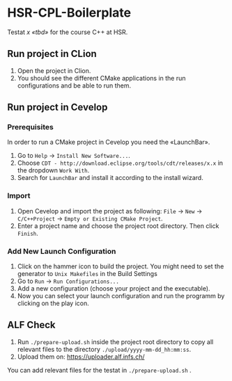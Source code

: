 # HSR-CPL-Boilerplate

Testat *x «tbd»* for the course C++ at HSR.

## Run project in CLion

1. Open the project in Clion.
2. You should see the different CMake applications in the run configurations and be able to run them.

## Run project in Cevelop

### Prerequisites

In order to run a CMake project in Cevelop you need the «LaunchBar».

1. Go to `Help` → `Install New Software...`.
2. Choose `CDT - http://download.eclipse.org/tools/cdt/releases/x.x` in the dropdown `Work With`.
3. Search for `LaunchBar` and install it according to the install wizard.

###  Import 

1. Open Cevelop and import the project as following: `File` → `New` → `C/C++Project` → `Empty or Existing CMake Project`.
2. Enter a project name and choose the project root directory. Then click `Finish`.

### Add New Launch Configuration 

1. Click on the hammer icon to build the project. You might need to set the generator to `Unix Makefiles` in the Build Settings
2. Go to `Run` → `Run Configurations...`
3. Add a new configuration (choose your project and the executable).
4. Now you can select your launch configuration and run the programm by clicking on the play icon.

## ALF Check

1. Run `./prepare-upload.sh` inside the project root directory to copy all relevant files to the directory `./upload/yyyy-mm-dd_hh:mm:ss`.
2. Upload them on: https://uploader.alf.infs.ch/

You can add relevant files for the testat in `./prepare-upload.sh` .